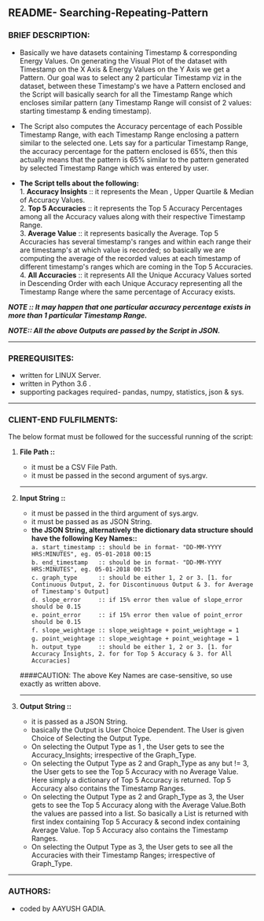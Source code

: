 ## README- Searching-Repeating-Pattern


### **BRIEF DESCRIPTION:**

  -	Basically we have datasets containing Timestamp & corresponding Energy Values. On generating the Visual Plot of the dataset with Timestamp on the X Axis & Energy Values on the Y Axis we get a Pattern. Our goal was to select any 2 particular Timestamp viz in the dataset, between these Timestamp's we have a Pattern enclosed and the Script will basically search for all the Timestamp Range which encloses similar pattern (any Timestamp Range will consist of 2 values: starting timestamp & ending timestamp).

  -	The Script also computes the Accuracy percentage of each Possible Timestamp Range, with each Timestamp Range enclosing a pattern similar to the selected one. Lets say for a particular Timestamp Range, the accuracy percentage for the pattern enclosed is 65%, then this actually means that the pattern is 65% similar to the pattern generated by selected Timestamp Range which was entered by user.

  -	**The Script tells about the following:**    
		      1.  **Accuracy Insights** ::  it represents the Mean , Upper Quartile & Median of Accuracy Values.  
		      2.  **Top 5 Accuracies**  ::  it represents the Top 5 Accuracy Percentages among all the Accuracy values along with their respective Timestamp Range.    
		      3.  **Average Value**     ::  it represents basically the Average. Top 5 Accuracies has several timestamp's ranges and within each range their are timestamp's at which value is recorded; so basically we are computing the average of the recorded values at each timestamp of different timestamp's ranges which are coming in the Top 5 Accuracies.     
		      4.  **All Accuracies**    ::  it represents All the Unique Accuracy Values sorted in Descending Order with each Unique Accuracy representing all the Timestamp Range where the same percentage of Accuracy exists.  
          
 
***NOTE :: It may happen that one particular accuracy percentage exists in more than 1 particular Timestamp Range.***  

***NOTE:: All the above Outputs are passed by the Script in JSON.***  


-------------------------------------------------------------------------------------------------------------------

### **PREREQUISITES:**


  - written for LINUX Server.
  - written in  Python 3.6 .
  - supporting packages required- pandas, numpy, statistics, json & sys. 


-------------------------------------------------------------------------------------------------------------------


### **CLIENT-END FULFILMENTS:**

The below format must be followed for the successful running of the script:  

1. **File Path ::**
   - it must be a CSV File Path.    
   - it must be passed in the second argument of sys.argv.
   
   ----------------------------------------------------------------------------------------------------------------

2. **Input String ::**
   - it must be passed in the third argument of sys.argv. 
   - it must be passed as as JSON String.
   - **the JSON String, alternatively the dictionary data structure should have the following Key Names::**   
    `a. start_timestamp :: should be in format- "DD-MM-YYYY HRS:MINUTES", eg. 05-01-2018 00:15`  
    `b. end_timestamp   :: should be in format- "DD-MM-YYYY HRS:MINUTES", eg. 05-01-2018 00:15`   
    `c. graph_type      :: should be either 1, 2 or 3. [1. for Continuous Output, 2. for Discontinuous Output & 3. for Average of Timestamp's Output]`                        
    `d. slope_error     :: if 15% error then value of slope_error should be 0.15`    
    `e. point_error     :: if 15% error then value of point_error should be 0.15`    
    `f. slope_weightage :: slope_weightage + point_weightage = 1`    
    `g. point_weightage :: slope_weightage + point_weightage = 1`    
    `h. output_type     :: should be either 1, 2 or 3. [1. for Accuracy Insights, 2. for for Top 5 Accuracy & 3. for All Accuracies]`
 
   ####CAUTION: The above Key Names are case-sensitive, so use exactly as written above.
   
   ---------------------------------------------------------------------------------------------------------------

3. **Output String ::**
   -   it is passed as a JSON String.  
   -   basically the Output is User Choice Dependent. The User is given Choice of Selecting the Output Type.   
   -   On selecting the Output Type as 1 , the User gets to see the Accuracy_Insights; irrespective of the Graph_Type.  
   -   On selecting the Output Type as 2 and Graph_Type as any but != 3, the User gets to see the Top 5 Accuracy with no Average Value. Here simply a dictionary of Top 5 Accuracy is returned. Top 5 Accuracy also contains the Timestamp Ranges.  
   - On selecting the Output Type as 2 and Graph_Type as 3, the User gets to see the Top 5 Accuracy along with the Average Value.Both the values are passed into a list. So basically a List is returned with first index containing Top 5 Accuracy & second index containing Average Value. Top 5 Accuracy also contains the Timestamp Ranges.  
   - On selecting the Output Type as 3, the User gets to see all the Accuracies with their Timestamp Ranges; irrespective of Graph_Type.  
												

-------------------------------------------------------------------------------------------------------------------						
### **AUTHORS:**

  -	coded by AAYUSH GADIA.

   
					  
